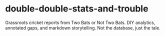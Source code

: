 # double-double-stats-and-trouble
Grassroots cricket reports from Two Bats or Not Two Bats. DIY analytics, annotated gaps, and markdown storytelling. Not the database, just the tale.

